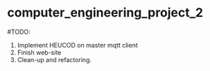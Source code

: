 # computer_engineering_project_2

#TODO: 
1) Implement HEUCOD on master mqtt client
2) Finish web-site
3) Clean-up and refactoring.
